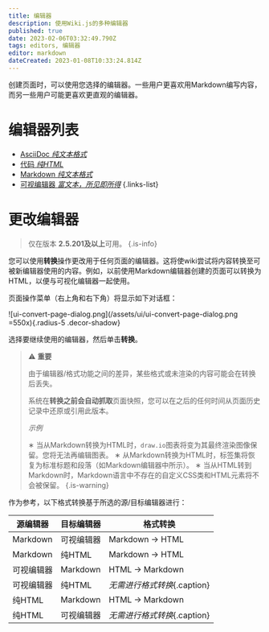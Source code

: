 ```yaml
---
title: 编辑器
description: 使用Wiki.js的多种编辑器
published: true
date: 2023-02-06T03:32:49.790Z
tags: editors, 编辑器
editor: markdown
dateCreated: 2023-01-08T10:33:24.814Z
---
```


创建页面时，可以使用您选择的编辑器。一些用户更喜欢用Markdown编写内容，而另一些用户可能更喜欢更直观的编辑器。

# 编辑器列表

- [AsciiDoc *纯文本格式*](/editors/asciidoc) 
- [代码 *纯HTML*](/editors/code)
- [Markdown *纯文本格式*](/editors/markdown)
- [可视编辑器 *富文本，所见即所得*](/editors/visualeditor)
{.links-list}

# 更改编辑器

> 仅在版本 **2.5.201及以上**可用。
{.is-info}

您可以使用**转换**操作更改用于任何页面的编辑器。这将使wiki尝试将内容转换至可被新编辑器使用的内容。例如，以前使用Markdown编辑器创建的页面可以转换为HTML，以便与可视化编辑器一起使用。

页面操作菜单（右上角和右下角）将显示如下对话框：

![ui-convert-page-dialog.png](/assets/ui/ui-convert-page-dialog.png =550x){.radius-5 .decor-shadow}

选择要继续使用的编辑器，然后单击**转换**。

> :warning: **重要**
>
> 由于编辑器/格式功能之间的差异，某些格式或未渲染的内容可能会在转换后丢失。
>
> 系统在**转换之前会自动抓取**页面快照，您可以在之后的任何时间从页面历史记录中还原或引用此版本。
>
> _示例_
>
> &#8727; 当从Markdown转换为HTML时，`draw.io`图表将变为其最终渲染图像保留。您将无法再编辑图表。
> &#8727; 从Markdown转换为HTML时，标签集将恢复为标准标题和段落（如Markdown编辑器中所示）。
> &#8727; 当从HTML转到Markdown时，Markdown语言中不存在的自定义CSS类和HTML元素将不会被保留。
{.is-warning}

作为参考，以下格式转换基于所选的源/目标编辑器进行：

| 源编辑器 | 目标编辑器 | 格式转换
| -- | -- | -- |
| Markdown | 可视编辑器 | Markdown -> HTML |
| Markdown | 纯HTML | Markdown -> HTML |
| 可视编辑器 | Markdown | HTML -> Markdown |
| 可视编辑器 | 纯HTML | *无需进行格式转换*{.caption} |
| 纯HTML | Markdown | HTML -> Markdown |
| 纯HTML | 可视编辑器 | *无需进行格式转换*{.caption} |